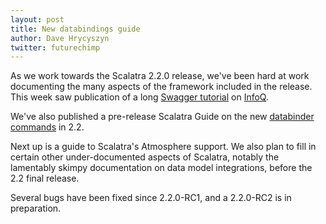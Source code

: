 ```yaml
---
layout: post
title: New databindings guide
author: Dave Hrycyszyn
twitter: futurechimp
---
```


As we work towards the Scalatra 2.2.0 release, we've been hard at work
documenting the many aspects of the framework included in the release. 
This week saw publication of a long 
[Swagger tutorial](http://www.infoq.com/articles/swagger-scalatra) on 
[InfoQ](http://www.infoq.com). 

We've also published a pre-release 
Scalatra Guide on the new 
[databinder commands](http://scalatra.org/2.2/guides/databinders.html) in 2.2.

Next up is a guide to Scalatra's Atmosphere support. We also plan to fill in
certain other under-documented aspects of Scalatra, notably the lamentably
skimpy documentation on data model integrations, before the 2.2 final release.

Several bugs have been fixed since 2.2.0-RC1, and a 2.2.0-RC2 is in preparation.
